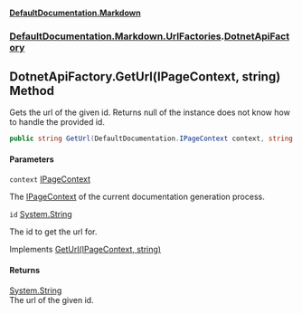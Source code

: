 #### [DefaultDocumentation\.Markdown](../../../../index.md 'index')
### [DefaultDocumentation\.Markdown\.UrlFactories](../../../../index.md#DefaultDocumentation.Markdown.UrlFactories 'DefaultDocumentation\.Markdown\.UrlFactories').[DotnetApiFactory](index.md 'DefaultDocumentation\.Markdown\.UrlFactories\.DotnetApiFactory')

## DotnetApiFactory\.GetUrl\(IPageContext, string\) Method

Gets the url of the given id\. Returns null of the instance does not know how to handle the provided id\.

```csharp
public string GetUrl(DefaultDocumentation.IPageContext context, string id);
```
#### Parameters

<a name='DefaultDocumentation.Markdown.UrlFactories.DotnetApiFactory.GetUrl(DefaultDocumentation.IPageContext,string).context'></a>

`context` [IPageContext](https://github.com/Doraku/DefaultDocumentation/blob/master/documentation/api/DefaultDocumentation/IPageContext/index.md 'DefaultDocumentation\.IPageContext')

The [IPageContext](https://github.com/Doraku/DefaultDocumentation/blob/master/documentation/api/DefaultDocumentation/IPageContext/index.md 'DefaultDocumentation\.IPageContext') of the current documentation generation process\.

<a name='DefaultDocumentation.Markdown.UrlFactories.DotnetApiFactory.GetUrl(DefaultDocumentation.IPageContext,string).id'></a>

`id` [System\.String](https://learn.microsoft.com/en-us/dotnet/api/system.string 'System\.String')

The id to get the url for\.

Implements [GetUrl\(IPageContext, string\)](https://github.com/Doraku/DefaultDocumentation/blob/master/documentation/api/DefaultDocumentation/Api/IUrlFactory/GetUrl(IPageContext,string).md 'DefaultDocumentation\.Api\.IUrlFactory\.GetUrl\(DefaultDocumentation\.IPageContext,System\.String\)')

#### Returns
[System\.String](https://learn.microsoft.com/en-us/dotnet/api/system.string 'System\.String')  
The url of the given id\.